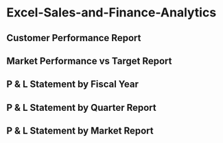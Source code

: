 # Excel-Sales-and-Finance-Analytics
## Customer Performance Report
## Market Performance vs Target Report
## P & L Statement by Fiscal Year
## P & L Statement by Quarter Report
## P & L Statement by Market Report
